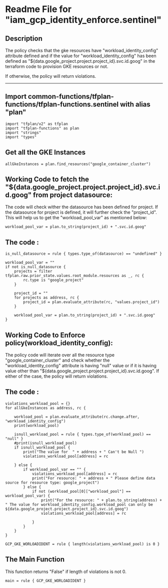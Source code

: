 # Readme File for "iam_gcp_identity_enforce.sentinel"

## Description

The policy checks that the gke resources have "workload_identity_config" attribute defined and if the value for "workload_identity_config" has been defined as "${data.google_project.project.project_id}.svc.id.goog" in the terraform code to provision GKE resources or not.

If otherwise, the policy will return violations.

-------


## Import common-functions/tfplan-functions/tfplan-functions.sentinel with alias "plan"
```
import "tfplan/v2" as tfplan
import "tfplan-functions" as plan
import "strings"
import "types"
```

## Get all the GKE Instances
```
allGkeInstances = plan.find_resources("google_container_cluster")

```

## Working Code to fetch the "${data.google_project.project.project_id}.svc.id.goog" from project datasource:
The code will check wither the datasource has been defined for project. If the datasource for project is defined, it will further check the "project_id".
This will help us to get the "workload_pool_var" as mentioned below:

```
workload_pool_var = plan.to_string(project_id) + ".svc.id.goog"
```

## The code :

```
is_null_datasource = rule { types.type_of(datasource) == "undefined" }

workload_pool_var = ""
if not is_null_datasource {
	projects = filter tfplan.raw.prior_state.values.root_module.resources as _, rc {
		rc.type is "google_project"
	}

	project_id = ""
	for projects as address, rc {
		project_id = plan.evaluate_attribute(rc, "values.project_id")
	}

	workload_pool_var = plan.to_string(project_id) + ".svc.id.goog"
}
```

## Working Code to Enforce policy(workload_identity_config):

The policy code will iterate over all the resource type "google_container_cluster" and check whether the "workload_identity_config" attribute is having "null" value or if it is having value other than "${data.google_project.project.project_id}.svc.id.goog".
If either of the case, the policy will return violations.


## The code :

```
violations_workload_pool = {}
for allGkeInstances as address, rc {

	workload_pool = plan.evaluate_attribute(rc.change.after, "workload_identity_config")
	print(workload_pool)

	isnull_workload_pool = rule { types.type_of(workload_pool) == "null" }
	#print(isnull_workload_pool)
	if isnull_workload_pool {
		print("The value for  " + address + " Can't be Null ")
		violations_workload_pool[address] = rc

	} else {
		if workload_pool_var == "" {
			violations_workload_pool[address] = rc
			print("For resource: " + address + " Please define data source for resource type: google_project")
		} else {
			if not (workload_pool[0]["workload_pool"] == workload_pool_var) {
				print("For the resource: " + plan.to_string(address) + " The value for workload_identity_config.workload_pool can only be ${data.google_project.project.project_id}.svc.id.goog")
				violations_workload_pool[address] = rc

			}
		}
	}
}

GCP_GKE_WORLOADIDENT = rule { length(violations_workload_pool) is 0 }

```



## The Main Function
This function returns "False" if length of violations is not 0.

```
main = rule { GCP_GKE_WORLOADIDENT }

```